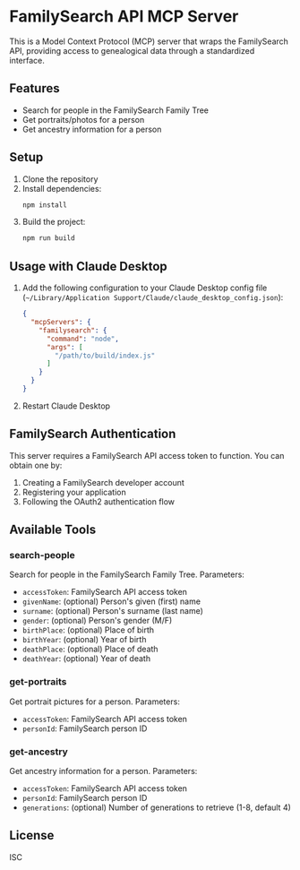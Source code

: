 # FamilySearch API MCP Server

This is a Model Context Protocol (MCP) server that wraps the FamilySearch API, providing access to genealogical data through a standardized interface.

## Features

- Search for people in the FamilySearch Family Tree
- Get portraits/photos for a person
- Get ancestry information for a person

## Setup

1. Clone the repository
2. Install dependencies:
   ```bash
   npm install
   ```
3. Build the project:
   ```bash
   npm run build
   ```

## Usage with Claude Desktop

1. Add the following configuration to your Claude Desktop config file (`~/Library/Application Support/Claude/claude_desktop_config.json`):
   ```json
   {
     "mcpServers": {
       "familysearch": {
         "command": "node",
         "args": [
           "/path/to/build/index.js"
         ]
       }
     }
   }
   ```
2. Restart Claude Desktop

## FamilySearch Authentication

This server requires a FamilySearch API access token to function. You can obtain one by:
1. Creating a FamilySearch developer account
2. Registering your application
3. Following the OAuth2 authentication flow

## Available Tools

### search-people
Search for people in the FamilySearch Family Tree. Parameters:
- `accessToken`: FamilySearch API access token
- `givenName`: (optional) Person's given (first) name
- `surname`: (optional) Person's surname (last name)
- `gender`: (optional) Person's gender (M/F)
- `birthPlace`: (optional) Place of birth
- `birthYear`: (optional) Year of birth
- `deathPlace`: (optional) Place of death
- `deathYear`: (optional) Year of death

### get-portraits
Get portrait pictures for a person. Parameters:
- `accessToken`: FamilySearch API access token
- `personId`: FamilySearch person ID

### get-ancestry
Get ancestry information for a person. Parameters:
- `accessToken`: FamilySearch API access token
- `personId`: FamilySearch person ID
- `generations`: (optional) Number of generations to retrieve (1-8, default 4)

## License

ISC
